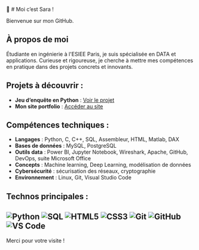 👋 # Moi c’est Sara !

Bienvenue sur mon GitHub. 

## À propos de moi

Étudiante en ingénierie à l'ESIEE Paris, je suis spécialisée en DATA et applications.
Curieuse et rigoureuse, je cherche à mettre mes compétences en pratique dans des projets concrets et innovants.

## Projets à découvrir :

- **Jeu d’enquête en Python** : [Voir le projet](https://github.com/Yannick976/TBA)
- **Mon site portfolio** : [Accéder au site](https://saraaissaoui.github.io/mon-site/)
  
## Compétences techniques :

- **Langages** : Python, C, C++, SQL, Assembleur, HTML, Matlab, DAX  
- **Bases de données** : MySQL, PostgreSQL  
- **Outils data** : Power BI, Jupyter Notebook, Wireshark, Apache, GitHub, DevOps, suite Microsoft Office  
- **Concepts** : Machine learning, Deep Learning, modélisation de données  
- **Cybersécurité** : sécurisation des réseaux, cryptographie  
- **Environnement** : Linux, Git, Visual Studio Code

## Technos principales :

![Python](https://img.shields.io/badge/-Python-3776AB?style=flat-square&logo=python&logoColor=white)
![SQL](https://img.shields.io/badge/-SQL-4479A1?style=flat-square&logo=postgresql&logoColor=white)
![HTML5](https://img.shields.io/badge/-HTML5-E34F26?style=flat-square&logo=html5&logoColor=white)
![CSS3](https://img.shields.io/badge/-CSS3-1572B6?style=flat-square&logo=css3&logoColor=white)
![Git](https://img.shields.io/badge/-Git-F05032?style=flat-square&logo=git&logoColor=white)
![GitHub](https://img.shields.io/badge/-GitHub-181717?style=flat-square&logo=github&logoColor=white)
![VS Code](https://img.shields.io/badge/-VS_Code-007ACC?style=flat-square&logo=visual-studio-code&logoColor=white)
---

Merci pour votre visite !
